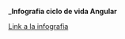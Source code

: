 ___Infografia ciclo de vida Angular__

[Link a la infografia](https://www.figma.com/board/DrgipJrHcs78sua2MoxKIh/CICLO-DE-VIDA-DE-ANGULAR?node-id=0%3A1&t=liy8sSzaOcYbJAkZ-1)
